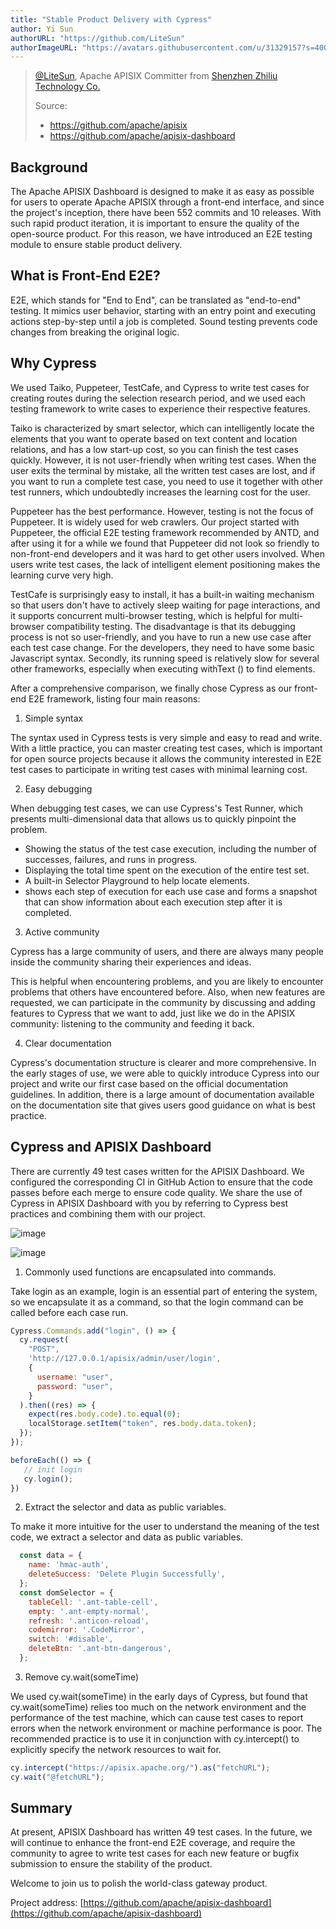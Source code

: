 ```yaml
---
title: "Stable Product Delivery with Cypress"
author: Yi Sun
authorURL: "https://github.com/LiteSun"
authorImageURL: "https://avatars.githubusercontent.com/u/31329157?s=400&u=e81b4bb4db2be162c1fcac6d188f5b0f82f71920&v=4"
---
```


> [@LiteSun](https://github.com/LiteSun), Apache APISIX Committer from [Shenzhen Zhiliu Technology Co.](https://www.apiseven.com/)
>
> Source:
>
> - https://github.com/apache/apisix
> - https://github.com/apache/apisix-dashboard

## Background

The Apache APISIX Dashboard is designed to make it as easy as possible for users to operate Apache APISIX through a front-end interface, and since the project's inception, there have been 552 commits and 10 releases. With such rapid product iteration, it is important to ensure the quality of the open-source product. For this reason, we have introduced an E2E testing module to ensure stable product delivery.

## What is Front-End E2E?

E2E, which stands for "End to End", can be translated as "end-to-end" testing. It mimics user behavior, starting with an entry point and executing actions step-by-step until a job is completed. Sound testing prevents code changes from breaking the original logic.

## Why Cypress

We used Taiko, Puppeteer, TestCafe, and Cypress to write test cases for creating routes during the selection research period, and we used each testing framework to write cases to experience their respective features.

Taiko is characterized by smart selector, which can intelligently locate the elements that you want to operate based on text content and location relations, and has a low start-up cost, so you can finish the test cases quickly. However, it is not user-friendly when writing test cases. When the user exits the terminal by mistake, all the written test cases are lost, and if you want to run a complete test case, you need to use it together with other test runners, which undoubtedly increases the learning cost for the user.

Puppeteer has the best performance. However, testing is not the focus of Puppeteer. It is widely used for web crawlers. Our project started with Puppeteer, the official E2E testing framework recommended by ANTD, and after using it for a while we found that Puppeteer did not look so friendly to non-front-end developers and it was hard to get other users involved. When users write test cases, the lack of intelligent element positioning makes the learning curve very high.

TestCafe is surprisingly easy to install, it has a built-in waiting mechanism so that users don't have to actively sleep waiting for page interactions, and it supports concurrent multi-browser testing, which is helpful for multi-browser compatibility testing. The disadvantage is that its debugging process is not so user-friendly, and you have to run a new use case after each test case change. For the developers, they need to have some basic Javascript syntax. Secondly, its running speed is relatively slow for several other frameworks, especially when executing withText () to find elements.

After a comprehensive comparison, we finally chose Cypress as our front-end E2E framework, listing four main reasons:

1. Simple syntax

The syntax used in Cypress tests is very simple and easy to read and write. With a little practice, you can master creating test cases, which is important for open source projects because it allows the community interested in E2E test cases to participate in writing test cases with minimal learning cost.

2. Easy debugging

When debugging test cases, we can use Cypress's Test Runner, which presents multi-dimensional data that allows us to quickly pinpoint the problem.

- Showing the status of the test case execution, including the number of successes, failures, and runs in progress.
- Displaying the total time spent on the execution of the entire test set.
- A built-in Selector Playground to help locate elements.
- shows each step of execution for each use case and forms a snapshot that can show information about each execution step after it is completed.

3. Active community

Cypress has a large community of users, and there are always many people inside the community sharing their experiences and ideas.

This is helpful when encountering problems, and you are likely to encounter problems that others have encountered before. Also, when new features are requested, we can participate in the community by discussing and adding features to Cypress that we want to add, just like we do in the APISIX community: listening to the community and feeding it back.

4. Clear documentation

Cypress's documentation structure is clearer and more comprehensive. In the early stages of use, we were able to quickly introduce Cypress into our project and write our first case based on the official documentation guidelines. In addition, there is a large amount of documentation available on the documentation site that gives users good guidance on what is best practice.

## Cypress and APISIX Dashboard

There are currently 49 test cases written for the APISIX Dashboard. We configured the corresponding CI in GitHub Action to ensure that the code passes before each merge to ensure code quality. We share the use of Cypress in APISIX Dashboard with you by referring to Cypress best practices and combining them with our project.

![image](https://static.apiseven.com/202102/apisix-dashboard-e2e.gif)

![image](https://static.apiseven.com/202102/image.png)

1. Commonly used functions are encapsulated into commands.

Take login as an example, login is an essential part of entering the system, so we encapsulate it as a command, so that the login command can be called before each case run.

```javaScript
Cypress.Commands.add("login", () => {
  cy.request(
    "POST",
    'http://127.0.0.1/apisix/admin/user/login',
    {
      username: "user",
      password: "user",
    }
  ).then((res) => {
    expect(res.body.code).to.equal(0);
    localStorage.setItem("token", res.body.data.token);
  });
});
```

```javaScript
beforeEach(() => {
   // init login
   cy.login();
})
```

2. Extract the selector and data as public variables.

To make it more intuitive for the user to understand the meaning of the test code, we extract a selector and data as public variables.

```javaScript
  const data = {
    name: 'hmac-auth',
    deleteSuccess: 'Delete Plugin Successfully',
  };
  const domSelector = {
    tableCell: '.ant-table-cell',
    empty: '.ant-empty-normal',
    refresh: '.anticon-reload',
    codemirror: '.CodeMirror',
    switch: '#disable',
    deleteBtn: '.ant-btn-dangerous',
  };
```

3. Remove cy.wait(someTime)

We used cy.wait(someTime) in the early days of Cypress, but found that cy.wait(someTime) relies too much on the network environment and the performance of the test machine, which can cause test cases to report errors when the network environment or machine performance is poor. The recommended practice is to use it in conjunction with cy.intercept() to explicitly specify the network resources to wait for.

```javascript
cy.intercept("https://apisix.apache.org/").as("fetchURL");
cy.wait("@fetchURL");
```

## Summary

At present, APISIX Dashboard has written 49 test cases. In the future, we will continue to enhance the front-end E2E coverage, and require the community to agree to write test cases for each new feature or bugfix submission to ensure the stability of the product.

Welcome to join us to polish the world-class gateway product.

Project address: [https://github.com/apache/apisix-dashboard](https://github.com/apache/apisix-dashboard)
